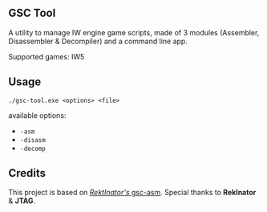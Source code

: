 ## GSC Tool
A utility to manage IW engine game scripts, made of 3 modules (Assembler, Disassembler & Decompiler) and a command line app.

 Supported games: IW5
## Usage
``./gsc-tool.exe <options> <file>``

available options:
* ``-asm``
* ``-disasm``
* ``-decomp``
## Credits
This project is based on  [*RektInator's* gsc-asm](https://github.com/ZoneTool/gsc-asm). Special thanks to **RekInator** & **JTAG**.
